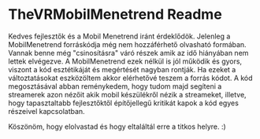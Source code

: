 # TheVRMobilMenetrend Readme

Kedves fejlesztők és a Mobil Menetrend iránt érdeklődök. Jelenleg a MobilMenetrend forráskódja még nem hozzáférhető olvasható formában.
Vannak benne még "csinosításra" váró részek amik az idő hiányában nem lettek elvégezve. A MobilMenetrend ezek nélkül is jól működik és gyors, viszont a kód esztétikáját és megértését nagyban rontják.
Ha ezeket a változtatásokat eszközöltem akkor elérhetővé teszem a forrás kódot. 
A kód megosztásával abban reménykedem, hogy tudom majd segíteni a streamerek azon nézőit akik mobil készülékről nézik a streameket, illetve, hogy tapasztaltabb fejlesztőktől építőjellegű kritikát kapok a kód egyes részeivel kapcsolatban.

Köszönöm, hogy elolvastad és hogy eltaláltál erre a titkos helyre. :)
